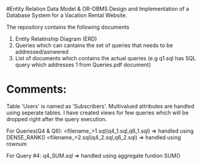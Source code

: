 #Entity Relation Data Model & OR-DBMS
Design and Implementation of a Database System for a Vacation Rental Website.

The repository contains the following documents 
1. Entity Relatinship Diagram (ERD)
2. Queries which can cantains the set of queries that needs to be addressed/asnwered
3. List of documents which contains the actual queries (e.g q1.sql has SQL query which addresses 1 from Queries.pdf document)

Comments:
==========
Table 'Users' is named as 'Subscribers'.
Multivalued attributes are handled using seperate tables.
I have created views for few queries which will be dropped right after the query execution.

For Queries(Q4 & Q6):
<filename_>1.sql(q4_1.sql,q6_1.sql) => handled using DENSE_RANK()
<filename_>2.sql(q4_2.sql,q6_2.sql) => handled using rownum

For Query #4:
q4_SUM.sql => handled using aggregate funtion SUM()
